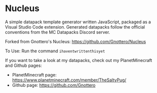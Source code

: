 # Nucleus
A simple datapack template generator written JavaScript, packaged as a Visual Studio Code extension. Generated datapacks follow the official conventions from the MC Datapacks Discord server.

Forked from Gnottero's Nucleus: https://github.com/Gnottero/Nucleus

To Use:
Run the command `ihaventwrittenthisyet`

If you want to take a look at my datapacks, check out my PlanetMinecraft and Github pages:
  - PlanetMinecraft page: https://www.planetminecraft.com/member/TheSaltyPug/
  - Github page: https://github.com/Gnottero
